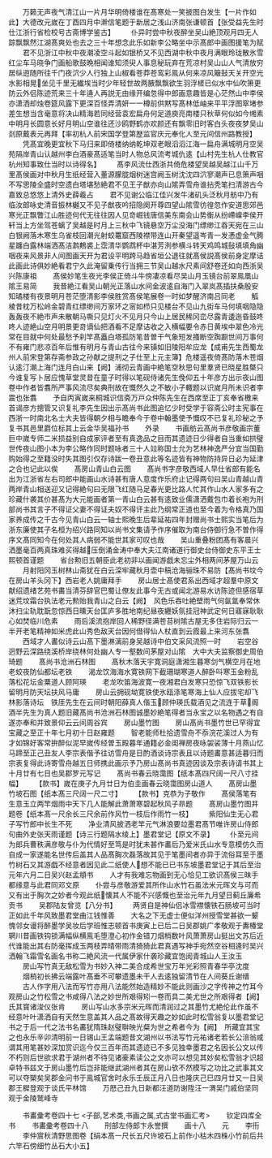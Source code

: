 <!-- { "loadSidebar": true } -->
　　万籁无声夜气清江山一片月华明倚楼谁在髙寒处一笑披图白发生【一片作如此】大德改元嵗在丁酉四月中澣信笔题于新居之浅山济南张谦顿首【张受益先生时仕江浙行省检校号古斋博学鉴古】
　　仆异时尝中秋夜醉坐吴山絶顶观月四无人踪飘飘然江湖髙爽处也去之三十年想念此乐如新李公略坐中示髙郎中画图援笔为赋
　　君不见浙江中秋中夜潮凌空斗起如银桥又不见西湖中秋中夜月满眼玲珑散氷雪红尘车马晓争门画船歌鼓晩相闻谁知须臾人事息秘玩弃在荒凉村吴山山人气清放穷居纵逰随所往千门夜泬少人行独上山椒看苍莽苍鸾彩鳯从何来凉风簸鼔天关开空光水影相晃坐见千里无纎埃当时少年轻世故两腋飘飘欲生羽浮槎已似水中仙吹箫更防云外侣陈迹荒来三十年逄人再説无由缘开编忽得中郎画意趣皆是心茫然山中李侯亦潇洒却烛卷筵风露下更深百怪弄清妍一一樽前供黙写髙林低岫来平平浮图窣堵参差生想当含毫意将决山精海若同经营袁宏扁舟何足道庾亮南楼只秋草何似如今缃素中明月长圆意长好月明山空谁往还沙鸥野鹤亦欢颜还有飘零旧时客白头夜夜梦吴山剡原戴表元再拜【率初杭人前宋国学登第歴监官庆元奉化人至元间信州路教授】
　　凭髙宜晚更宜秋下马归来即倚楼纳纳乾坤双老眼滔滔江海一扁舟满城明月空吴苑隔岸青山认越州李白酒豪髙适笔当时人物总风流考城仇逺【山村先生杭人仕教官杭州知事致仕当时以诗得名】
　　髙李风流仕西浙共倚危楼望吴越吴越江山千万里髙侯画对中秋月生纸经营入董源朦胧烟树迷宫阙玉树沈沈四泬寥潮声已息箫声咽不写思陵全盛时空遗白塔堪愁絶君不见王子猷亦向山隂弄雪舟谁拈秃笔扫清游古今嘉致总悠悠上清外史薛羲占
　　君不见谢公临江佳兴发牛渚矶头泛秋月舫中乃有临汝郎咏史清音振林樾又不见子猷夜吟招隐阕开尊四望山隂雪彷徨忽作安道思郊邑寒光正飘瞥江山胜迹何代无往往因人见竒崛钱唐信美东南会山势衡从纷嵽嵲李侯开轩当上方坐驾苍螭了吴越是时月上三秋中飞镜悬空万尘没海门缥缈江吞天宛在三山白银阙落木寒生乌雀枝回潮光射蛟鼍窟西陵襟带连山开秦望遥岑青一发慿虚金气腾星躔白露林端洒髙洁鹔鷞裘上霑清华鹦鹉杯中湛芳洌参横斗转天鸡鸣城鼔填填角幽咽夜来风景非人间图画天开为君设平明跨马趋省垣公退往就髙侯説髙侯前身定摩诘此画此诗俱妙絶看君宁久此淹留乗传行当拥三节吴山越水尺素间舒卷还如向西浙吴兴陈康祖
　　髙侯妙笔生夜光李侯正倚斗牛傍凄凉看尽吴山月玉镜台前翠鳯凰山隂王易简
　　我昔絶江看吴山朝光正落山水间金波逺自海门入翠岚髙插扶桑殷安知璚楼有夜景明月苍茫堕清影李侯胜赏髙侯笔展卷一时如梦醒济南吕同老
　　觚棱昔枕万松岭金碧青红缥缈间万家环之宻如栉只见楼台不见山九街车马何填咽隐隐轰轰夜不絶市声未散朝马嘶只见灯火不见月只今山上居民稀冈峦尽露青逶迤昏鼓咚咚人迹絶山空月明景更竒谪仙把酒看不足摩诘收之入横幅要令赤日黄埃中翠色冷光常在目就中何处最愁予刹竿髙矗白塔孤防笔昔曽干气象短发搔断空踟蹰世间万事何不有雍门悲凉百年后惟有明月与青山古往今来镇如旧陵阳牟应龙【成甫先生西蜀龙州人前宋登第存斋参政之孙献之提刑之子仕至上元主簿】危楼遥夜倚髙防落木苍烟认逺汀潮上海门连月白山来【阙】浦彻云青画中絶笔空秋思句里羣贤已晓星胜槩只今谁复写卜居应愧草堂灵昔在童子时得以笔砚侍诸先生俛仰五十年彦方出示夜山图卷中作者皆翥所严事风流尽矣典刑故在慨然久之不敏小子輙题以识嵗月所未识者李震也张翥
　　予自丙寅嵗来桐城识信斋万戸众仲陈先生在西席至正丁亥奉省檄来首谒彦方摠管又识复礼李先生因出示髙尚书此图追忆少时受学于容斋公时主宪事在西浙一时南北名士大夫皆得朝夕相与瞻奉今于卷中翰墨使予慨叹不已复礼珍秘之予复书其邑里爵位标其上云金华吴福孙书
　　外录
　　书画舫云髙尚书彦敬画宗董巨中嵗专师二米损益别自成家评者至有真逸品之目而其遗迹日少得者自当重如拱璧世传夜山图小本为李公略作同时题咏者三十人竝称国士允为艺林神逸严分宜当国勤购始得之至籍没时失其图引仅存诗跋一卷丑意此等名迹皆有神物防持异日必为延津之合也记此以俟
　　髙房山青山白云图
　　髙尚书字彦敬西域人早仕省郎有能名出为江浙省左右司郎中能画山水诗甚有唐人意度作乐府止记得两句曰吴山青越山青两岸青山相送迎又记得絶句曰无限飞红随马足春光更比路人忙其作山水人家多有之珍藏什袭其价甚髙为大元能画者第一青山白云甚有逺致业儒潇洒戴包巾着长袍为刑部尚书其言子不得证父妻不得证夫奴不得讦主此乃纲常正道也至今着为令格真乃国家养成传之千古今见青山白云一轴士熙晚生后辈延祐四年封赠尚书士熙实当笔后为浙东廉使其子名桓为绍兴路同知以尚书文集请予作序催取为南台侍御行急不曽作得序文髙同知今在何处其人病弱不能世其家可叹也哉
　　吴山重叠粉团髙有客晨兴洒墨毫百两真珠难买得越压倒涌金涛中奉大夫江南诸道行御史台侍御史东平王士熙顿首谨题
　　省台勲旧五朝臣此老初非以画闻游戯未忘尘外相两间茅屋万山云
　　月射阳冈玉树林山斋犹在白云深牢藏秋月壶中稿沧海骊珠不易防【髙尚书坟今在房山羊头冈下】西岩老人姚庸拜手
　　房山居士髙使君系出西域才超羣中原文献绍遗绪艺苑书畵当清芬辞官巴蜀让僚友此事今无古或闻北游易水访陈迹但感宿草迷荒坟霜台执法老元勲贻我青山之白云【阙】　风色乐吞吐絶壁雨气何氤氲奉常休沐扫尘轨耽翫忽惊西日曛天台匡庐多胜地南纪昼夜纒妖氛挂冠神武定何日寤寐耿耿心如焚临川危素
　　雨后溪流抱岸回人稀野径满苍苔树隂古屋无多住岩际归云一半开老笔精神如米虎此山秀色敌天台因何借得仙人杖直到云霞最上来河东张翥
　　西域才人畵似诗云山髙下墨淋漓前身吴越诗中伯文采风流照一时
　　岩空谷迥野云深路绕溪桥岸绕林何处幽人专一壑数间茅屋对山隂　大中大夫监察御史周伯琦题
　　髙尚书沧洲石林图
　　髙秋木落天宇寛洞庭潇湘生暮寒剑气横空月在地老蛟夜防仙都坛老铁
　　渴龙饮海海水寛铁网下截珊瑚寒道人醉卧呌寒玉金粉乱落松花坛金粟道人顾阿瑛
　　老龙吹笛海波寛一夜湘君白发寒只恐惊飞双铁影长留明月防天坛扶风马庸
　　房山云拥砚坳寛铁使氷瓯涤笔寒海上仙人应拔宅却飞林影落诗坛　铁厓先生在云间时朝阳薛真人偕玉顾仲瑛氏载酒见之流连于草阁酒半先生为真人题旧藏髙尚书沧洲石林图诚墨妙絶笔得者当永宝之以名物遇之有自遂亦奉和并致景仰云云间周谷宾
　　房山墨竹图
　　房山髙尚书墨竹世已罕得宜宝藏之至正十年七月初十日赵雍题
　　智老能师杜拾遗雪舟不忝浣花溪过人为有才如锦好客常拚醉似泥早嵗传经曽玉殿暮年通籍必金闺禅房夜咏袈裟薄十月燕山忆马蹄至正己丑友人李宗表偕予往访雪舟是日酌酒谈诗宗表且以诗题畵意甚适暮归而宗表复得此诗寄雪舟越五日师携此画示予乃房山髙尚书真迹因谈及宗表诗请书其上十月廿有七日也吴郡罗元写记
　　髙尚书春云晓霭图【纸本髙四尺阔一尺八寸挂幅】
　　【款书】嵗在庚子九月廿日为伯圭画春云晓霭图房山道人
　　髙房山墨竹坡石图【纸本髙三尺阔一尺二寸】
　　【款书】克恭为子敬作
　　髙侯落笔有生意玉立两竿烟雨中天下几人能解此萧萧寒碧起秋风子昻题
　　髙房山墨竹图并题卷【纸本髙一尺余长三尺余前作风竹一枝后作雨竹一枝】
　　紫阳仙生无心君子写竹郎中长生不死
　　净业清风披洒老竿元气淋浪要竝墨君髙节唯许房山侍郎句曲外史张天雨谨题【诗三行题隔水绫上】墨君堂记【原文不录】
　　仆至元间为郎兵曹秩满彦敬与仆为代情好至笃是时犹未甚作畵后乃爱米氏山水专意模仿久而自成一家遂能名世传后盖其人品髙胸次磊落故其见于笔墨间者亦异于流俗耳至于墨竹树石又其游戯不经意者因见此二纸使人想不能已已书东坡墨君堂记于其后至治元年六月二日吴兴赵孟頫书
　　人才有我难忘物画到无心恰见工欲识髙侯三昩手都缘意与此君同邓文原
　　仆尝与彦敬游爱其所作山水竹石虽法米元晖文与可而又有出于胸次之妙者今观此纸懐其人不能不兴感慨也至治元年九月望日蓟丘廉希贡书
　　吴郡陆友曾览【八分书】
　　两贤自是神仙侣冰雪襟懐铁石肠坡可当时正如此千年风致墨君堂曲江钱惟善
　　大名之下无虚士便似洋州授雪堂甚欲一颦愧邻女谩将醉墨学吴妆后学班惟志顿首书庚寅上已后二日吴郡姚广孝敬观于夀椿堂辋川昔画铁钩锁满幅纵横鳯毛堕澄心初作金错刀烟梢数叶风萧萧房山挺出文苏后近代谁能出其右防毫挥成玉两枝弄晴带雨清猗猗此君真遇写神手宛然空谷相逄时吴兴洒翰飞霜雪名画名书称二絶风流一代属伊家什袭珍藏宜饱阅青城山人王汝玉
　　房山写竹真无敌松雪为书妙入神二美合成希世宝万年光彩照青春华亭沈度
　　烟梢初长拂云端露叶髙垂不可攀遗墨未干人去逺独留清节在人间葵丘谢缙
　　古人作字用八法而写竹亦用八法能然始造精妙不能此则画沙之字传神之竹耳今观房山之竹松雪之书咸得八法之妙世所艰得矧一卷而具二美尤世之所艰得者【阙】　氏其寳诸浚仪张肯
　　房山写山水多宗米元晖而清润过之其墨竹尤絶伦此作虽不经意叶叶潇洒自有天然生意盖其人品之髙故得天趣之妙如此时松雪翁复以墨君堂记书之于后一代之法书名畵犹隋珠赵璧聨映光粲为世之希者今为【阙】　所藏宜其宝之也永乐辛卯清明前一日锡山王孟端题昔文湖州以书法写竹元祐诸老若长公涪翁咸谓其用笔甚妙深加赏识迄今仅三百年而其遗迹已不多见独幸墨君之名因长公文以传不朽则后世欲求君于湖州者不待见诸豪素读公之文亦可以想见其妙矣松雪翁才识超卓特书兹文于房山墨竹后岂非能继武湖州者其在房山欤不然模写之功比之武事其文可以夺槊矣吴郡金问书于鳯城官舍时永乐壬辰正月八日也隆庆己巳四月廿又一日吴郡王穉登观于谈氏平林馆
　　万厯己丑九日新都汪道防谢陞汪一渭吴门戚伯坚同观于金陵鹫峰寺




　　书畵彚考卷四十七
<子部,艺术类,书画之属,式古堂书画汇考>
　　钦定四库全书
　　书畵彚考卷四十八
　　刑部左侍郎卞永誉撰
　　画十八
　　元
　　李衎
　　李仲賔秋清野思图卷【绢本髙一尺长五尺许坡石上前作小枯木四株小竹前后共六竿石傍细竹丛石大小五】
